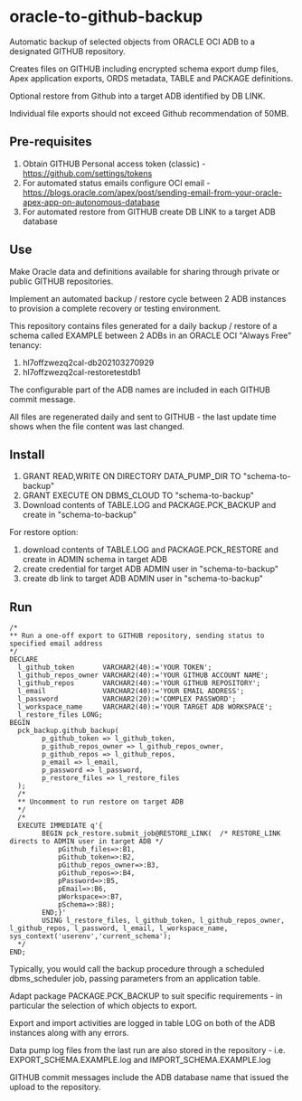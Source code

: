 # oracle-to-github-backup
Automatic backup of selected objects from ORACLE OCI ADB to a designated GITHUB repository.

Creates files on GITHUB including encrypted schema export dump files, Apex application exports, ORDS metadata, TABLE and PACKAGE definitions.

Optional restore from Github into a target ADB identified by DB LINK.

Individual file exports should not exceed Github recommendation of 50MB. 

## Pre-requisites
1. Obtain GITHUB Personal access token (classic) - https://github.com/settings/tokens
2. For automated status emails configure OCI email - https://blogs.oracle.com/apex/post/sending-email-from-your-oracle-apex-app-on-autonomous-database
3. For automated restore from GITHUB create DB LINK to a target ADB database

## Use
Make Oracle data and definitions available for sharing through private or public GITHUB repositories.

Implement an automated backup / restore cycle between 2 ADB instances to provision a complete recovery or testing environment.

This repository contains files generated for a daily backup / restore of a schema called EXAMPLE between 2 ADBs in an ORACLE OCI "Always Free" tenancy:
1. hl7offzwezq2cal-db202103270929
2. hl7offzwezq2cal-restoretestdb1

The configurable part of the ADB names are included in each GITHUB commit message. 

All files are regenerated daily and sent to GITHUB - the last update time shows when the file content was last changed. 

## Install
1. GRANT READ,WRITE ON DIRECTORY DATA_PUMP_DIR TO "schema-to-backup"
2. GRANT EXECUTE ON DBMS_CLOUD TO "schema-to-backup"
3. Download contents of TABLE.LOG and PACKAGE.PCK_BACKUP and create in "schema-to-backup"

For restore option:
1. download contents of TABLE.LOG and PACKAGE.PCK_RESTORE and create in ADMIN schema in target ADB
2. create credential for target ADB ADMIN user in "schema-to-backup"
3. create db link to target ADB ADMIN user in "schema-to-backup"

## Run
```
/*
** Run a one-off export to GITHUB repository, sending status to specified email address
*/
DECLARE
  l_github_token       VARCHAR2(40):='YOUR TOKEN'; 
  l_github_repos_owner VARCHAR2(40):='YOUR GITHUB ACCOUNT NAME';
  l_github_repos       VARCHAR2(40):='YOUR GITHUB REPOSITORY';
  l_email              VARCHAR2(40):='YOUR EMAIL ADDRESS';  
  l_password           VARCHAR2(20):='COMPLEX PASSWORD';
  l_workspace_name     VARCHAR2(40):='YOUR TARGET ADB WORKSPACE';
  l_restore_files LONG;                
BEGIN 
  pck_backup.github_backup(
        p_github_token => l_github_token,
        p_github_repos_owner => l_github_repos_owner,
        p_github_repos => l_github_repos,
        p_email => l_email,
        p_password => l_password,
        p_restore_files => l_restore_files
  );
  /* 
  ** Uncomment to run restore on target ADB 
  */
  /*
  EXECUTE IMMEDIATE q'{
        BEGIN pck_restore.submit_job@RESTORE_LINK(  /* RESTORE_LINK directs to ADMIN user in target ADB */
            pGithub_files=>:B1, 
            pGithub_token=>:B2, 
            pGithub_repos_owner=>:B3, 
            pGithub_repos=>:B4,
            pPassword=>:B5,
            pEmail=>:B6,
            pWorkspace=>:B7,
            pSchema=>:B8); 
        END;}' 
        USING l_restore_files, l_github_token, l_github_repos_owner, l_github_repos, l_password, l_email, l_workspace_name, sys_context('userenv','current_schema');
  */
END;
```
Typically, you would call the backup procedure through a scheduled dbms_scheduler job, passing parameters from an application table.

Adapt package PACKAGE.PCK_BACKUP to suit specific requirements - in particular the selection of which objects to export.

Export and import activities are logged in table LOG on both of the ADB instances along with any errors.

Data pump log files from the last run are also stored in the repository - i.e. EXPORT_SCHEMA.EXAMPLE.log and IMPORT_SCHEMA.EXAMPLE.log

GITHUB commit messages include the ADB database name that issued the upload to the repository.
